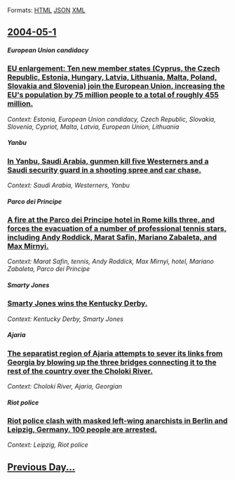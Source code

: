 
Formats: [HTML](2004/05/1/index.html)  [JSON](2004/05/1/index.json)  [XML](2004/05/1/index.xml)  

## [2004-05-1](/news/2004/05/1/index.md)

##### European Union candidacy
### [ EU enlargement: Ten new member states (Cyprus, the Czech Republic, Estonia, Hungary, Latvia, Lithuania, Malta, Poland, Slovakia and Slovenia) join the European Union, increasing the EU's population by 75 million people to a total of roughly 455 million. ](/news/2004/05/1/eu-enlargement-ten-new-member-states-cyprus-the-czech-republic-estonia-hungary-latvia-lithuania-malta-poland-slovakia-and-sloveni.md)
_Context: Estonia, European Union candidacy, Czech Republic, Slovakia, Slovenia, Cypriot, Malta, Latvia, European Union, Lithuania_

##### Yanbu
### [ In Yanbu, Saudi Arabia, gunmen kill five Westerners and a Saudi security guard in a shooting spree and car chase. ](/news/2004/05/1/in-yanbu-saudi-arabia-gunmen-kill-five-westerners-and-a-saudi-security-guard-in-a-shooting-spree-and-car-chase.md)
_Context: Saudi Arabia, Westerners, Yanbu_

##### Parco dei Principe
### [ A fire at the Parco dei Principe hotel in Rome kills three, and forces the evacuation of a number of professional tennis stars, including Andy Roddick, Marat Safin, Mariano Zabaleta, and Max Mirnyi. ](/news/2004/05/1/a-fire-at-the-parco-dei-principe-hotel-in-rome-kills-three-and-forces-the-evacuation-of-a-number-of-professional-tennis-stars-including-a.md)
_Context: Marat Safin, tennis, Andy Roddick, Max Mirnyi, hotel, Mariano Zabaleta, Parco dei Principe_

##### Smarty Jones
### [ Smarty Jones wins the Kentucky Derby. ](/news/2004/05/1/smarty-jones-wins-the-kentucky-derby.md)
_Context: Kentucky Derby, Smarty Jones_

##### Ajaria
### [ The separatist region of Ajaria attempts to sever its links from Georgia by blowing up the three bridges connecting it to the rest of the country over the Choloki River. ](/news/2004/05/1/the-separatist-region-of-ajaria-attempts-to-sever-its-links-from-georgia-by-blowing-up-the-three-bridges-connecting-it-to-the-rest-of-the-c.md)
_Context: Choloki River, Ajaria,  Georgian_

##### Riot police
### [ Riot police clash with masked left-wing anarchists in Berlin and Leipzig, Germany. 100 people are arrested. ](/news/2004/05/1/riot-police-clash-with-masked-left-wing-anarchists-in-berlin-and-leipzig-germany-100-people-are-arrested.md)
_Context: Leipzig, Riot police_

## [Previous Day...](/news/2004/04/30/index.md)

